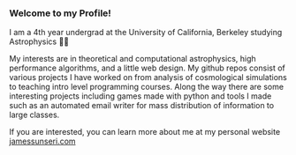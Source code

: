 <!-- ### Welcome 👋 -->
### Welcome to my Profile!

I am a 4th year undergrad at the University of California, Berkeley studying Astrophysics 🌌🔭

My interests are in theoretical and computational astrophysics, high performance algorithms, and a little web design. My github repos consist of various projects I have worked on from analysis of cosmological simulations to teaching intro level programming courses. Along the way there are some interesting projects including games made with python and tools I made such as an automated email writer for mass distribution of information to large classes. 

If you are interested, you can learn more about me at my personal website <a href="http://www.jamessunseri.com">jamessunseri.com</a>



<!--
**James11222/James11222** is a ✨ _special_ ✨ repository because its `README.md` (this file) appears on your GitHub profile.

Here are some ideas to get you started:

- 🔭 I’m currently working on ...
- 🌱 I’m currently learning ...
- 👯 I’m looking to collaborate on ...
- 🤔 I’m looking for help with ...
- 💬 Ask me about ...
- 📫 How to reach me: ...
- 😄 Pronouns: ...
- ⚡ Fun fact: ...
-->
